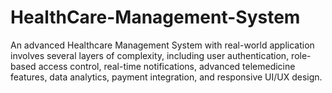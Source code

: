 # HealthCare-Management-System
An advanced Healthcare Management System with real-world application involves several layers of complexity, including user authentication, role-based access control, real-time notifications, advanced telemedicine features, data analytics, payment integration, and responsive UI/UX design.
